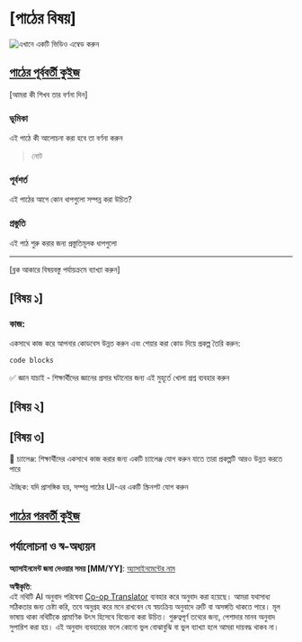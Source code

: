 <!--
CO_OP_TRANSLATOR_METADATA:
{
  "original_hash": "0494be70ad7fadd13a8c3d549c23e355",
  "translation_date": "2025-08-26T00:50:59+00:00",
  "source_file": "lesson-template/README.md",
  "language_code": "bn"
}
-->
# [পাঠের বিষয়]

![এখানে একটি ভিডিও এম্বেড করুন](../../../lesson-template/video-url)

## [পাঠের পূর্ববর্তী কুইজ](../../../lesson-template/quiz-url)

[আমরা কী শিখব তার বর্ণনা দিন]

### ভূমিকা

এই পাঠে কী আলোচনা করা হবে তা বর্ণনা করুন

> নোট

### পূর্বশর্ত

এই পাঠের আগে কোন ধাপগুলো সম্পন্ন করা উচিত?

### প্রস্তুতি

এই পাঠ শুরু করার জন্য প্রস্তুতিমূলক ধাপগুলো

---

[ব্লক আকারে বিষয়বস্তু পর্যায়ক্রমে ব্যাখ্যা করুন]

## [বিষয় ১]

### কাজ:

একসাথে কাজ করে আপনার কোডবেস উন্নত করুন এবং শেয়ার করা কোড দিয়ে প্রকল্প তৈরি করুন:

```html
code blocks
```

✅ জ্ঞান যাচাই - শিক্ষার্থীদের জ্ঞানের প্রসার ঘটানোর জন্য এই মুহূর্তে খোলা প্রশ্ন ব্যবহার করুন

## [বিষয় ২]

## [বিষয় ৩]

🚀 চ্যালেঞ্জ: শিক্ষার্থীদের একসাথে কাজ করার জন্য একটি চ্যালেঞ্জ যোগ করুন যাতে তারা প্রকল্পটি আরও উন্নত করতে পারে

ঐচ্ছিক: যদি প্রাসঙ্গিক হয়, সম্পন্ন পাঠের UI-এর একটি স্ক্রিনশট যোগ করুন

## [পাঠের পরবর্তী কুইজ](../../../lesson-template/quiz-url)

## পর্যালোচনা ও স্ব-অধ্যয়ন

**অ্যাসাইনমেন্ট জমা দেওয়ার সময় [MM/YY]**: [অ্যাসাইনমেন্টের নাম](assignment.md)

**অস্বীকৃতি**:  
এই নথিটি AI অনুবাদ পরিষেবা [Co-op Translator](https://github.com/Azure/co-op-translator) ব্যবহার করে অনুবাদ করা হয়েছে। আমরা যথাসাধ্য সঠিকতার জন্য চেষ্টা করি, তবে অনুগ্রহ করে মনে রাখবেন যে স্বয়ংক্রিয় অনুবাদে ত্রুটি বা অসঙ্গতি থাকতে পারে। মূল ভাষায় থাকা নথিটিকে প্রামাণিক উৎস হিসেবে বিবেচনা করা উচিত। গুরুত্বপূর্ণ তথ্যের জন্য, পেশাদার মানব অনুবাদ সুপারিশ করা হয়। এই অনুবাদ ব্যবহারের ফলে কোনো ভুল বোঝাবুঝি বা ভুল ব্যাখ্যা হলে আমরা দায়বদ্ধ থাকব না।